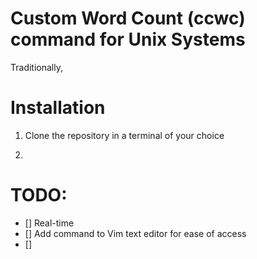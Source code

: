 # Custom Word Count (ccwc) command for Unix Systems

Traditionally,

# Installation

1. Clone the repository in a terminal of your choice

2. 

# TODO:

- [] Real-time
- [] Add command to Vim text editor for ease of access
- [] 
